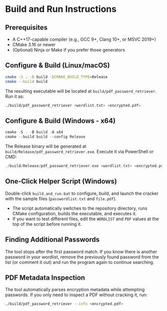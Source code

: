 # Build and Run Instructions

## Prerequisites
- A C++17-capable compiler (e.g., GCC 9+, Clang 10+, or MSVC 2019+)
- CMake 3.16 or newer
- (Optional) Ninja or Make if you prefer those generators

## Configure & Build (Linux/macOS)
```bash
cmake -S . -B build -DCMAKE_BUILD_TYPE=Release
cmake --build build
```
The resulting executable will be located at `build/pdf_password_retriever`. Run it as:
```bash
./build/pdf_password_retriever <wordlist.txt> <encrypted.pdf>
```

## Configure & Build (Windows - x64)
```powershell
cmake -S . -B build -A x64
cmake --build build --config Release
```
The Release binary will be generated at `build/Release/pdf_password_retriever.exe`. Execute it via PowerShell or CMD:
```powershell
./build/Release/pdf_password_retriever.exe <wordlist.txt> <encrypted.pdf>
```

## One-Click Helper Script (Windows)
Double-click `build_and_run.bat` to configure, build, and launch the cracker with the sample files (`passwordlist.txt` and `file.pdf`).

- The script automatically switches to the repository directory, runs CMake configuration, builds the executable, and executes it.
- If you want to test different files, edit the `WORDLIST` and `PDF` values at the top of the script before running it.

## Finding Additional Passwords
The tool stops after the first password match. If you know there is another password in your wordlist, remove the previously found password from the list (or comment it out) and run the program again to continue searching.

## PDF Metadata Inspection
The tool automatically parses encryption metadata while attempting passwords. If you only need to inspect a PDF without cracking it, run:
```bash
./build/pdf_password_retriever --info <encrypted.pdf>
```
